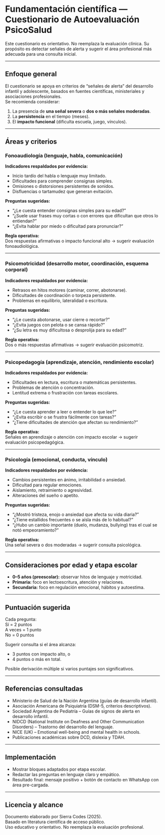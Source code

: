 # Fundamentación científica — Cuestionario de Autoevaluación PsicoSalud

Este cuestionario es orientativo. No reemplaza la evaluación clínica. Su propósito es detectar señales de alerta y sugerir el área profesional más adecuada para una consulta inicial.

---

## Enfoque general
El cuestionario se apoya en criterios de “señales de alerta” del desarrollo infantil y adolescente, basados en fuentes científicas, ministeriales y asociaciones profesionales.  
Se recomienda considerar:
1. La presencia de **una señal severa** o **dos o más señales moderadas**.  
2. La **persistencia** en el tiempo (meses).  
3. El **impacto funcional** (dificulta escuela, juego, vínculos).

---

## Áreas y criterios

### Fonoaudiología (lenguaje, habla, comunicación)
**Indicadores respaldados por evidencia:**
- Inicio tardío del habla o lenguaje muy limitado.  
- Dificultades para comprender consignas simples.  
- Omisiones o distorsiones persistentes de sonidos.  
- Disfluencias o tartamudez que generan evitación.  

**Preguntas sugeridas:**
- “¿Le cuesta entender consignas simples para su edad?”  
- “¿Suele usar frases muy cortas o con errores que dificultan que otros lo entiendan?”  
- “¿Evita hablar por miedo o dificultad para pronunciar?”  

**Regla operativa:**  
Dos respuestas afirmativas o impacto funcional alto → sugerir evaluación fonoaudiológica.

---

### Psicomotricidad (desarrollo motor, coordinación, esquema corporal)
**Indicadores respaldados por evidencia:**
- Retrasos en hitos motores (caminar, correr, abotonarse).  
- Dificultades de coordinación o torpeza persistente.  
- Problemas en equilibrio, lateralidad o escritura.  

**Preguntas sugeridas:**
- “¿Le cuesta abotonarse, usar cierre o recortar?”  
- “¿Evita juegos con pelota o se cansa rápido?”  
- “¿Su letra es muy dificultosa o desprolija para su edad?”  

**Regla operativa:**  
Dos o más respuestas afirmativas → sugerir evaluación psicomotriz.

---

### Psicopedagogía (aprendizaje, atención, rendimiento escolar)
**Indicadores respaldados por evidencia:**
- Dificultades en lectura, escritura o matemáticas persistentes.  
- Problemas de atención o concentración.  
- Lentitud extrema o frustración con tareas escolares.  

**Preguntas sugeridas:**
- “¿Le cuesta aprender a leer o entender lo que lee?”  
- “¿Evita escribir o se frustra fácilmente con tareas?”  
- “¿Tiene dificultades de atención que afectan su rendimiento?”  

**Regla operativa:**  
Señales en aprendizaje o atención con impacto escolar → sugerir evaluación psicopedagógica.

---

### Psicología (emocional, conducta, vínculo)
**Indicadores respaldados por evidencia:**
- Cambios persistentes en ánimo, irritabilidad o ansiedad.  
- Dificultad para regular emociones.  
- Aislamiento, retraimiento o agresividad.  
- Alteraciones del sueño o apetito.  

**Preguntas sugeridas:**
- “¿Mostró tristeza, enojo o ansiedad que afecta su vida diaria?”  
- “¿Tiene estallidos frecuentes o se aísla más de lo habitual?”  
- “¿Hubo un cambio importante (duelo, mudanza, bullying) tras el cual se notó empeoramiento?”  

**Regla operativa:**  
Una señal severa o dos moderadas → sugerir consulta psicológica.

---

## Consideraciones por edad y etapa escolar
- **0–5 años (preescolar):** observar hitos de lenguaje y motricidad.  
- **Primaria:** foco en lectoescritura, atención y relaciones.  
- **Secundaria:** foco en regulación emocional, hábitos y autoestima.

---

## Puntuación sugerida
Cada pregunta:  
Sí = 2 puntos  
A veces = 1 punto  
No = 0 puntos  

Sugerir consulta si el área alcanza:
- 3 puntos con impacto alto, o  
- 4 puntos o más en total.

Posible derivación múltiple si varios puntajes son significativos.

---

## Referencias consultadas
- Ministerio de Salud de la Nación Argentina (guías de desarrollo infantil).  
- Asociación Americana de Psiquiatría (DSM-5, criterios descriptivos).  
- Sociedad Argentina de Pediatría – Guías de signos de alerta en desarrollo infantil.  
- NIDCD (National Institute on Deafness and Other Communication Disorders) – Trastorno del desarrollo del lenguaje.  
- NICE (UK) – Emotional well-being and mental health in schools.  
- Publicaciones académicas sobre DCD, dislexia y TDAH.

---

## Implementación
- Mostrar bloques adaptados por etapa escolar.  
- Redactar las preguntas en lenguaje claro y empático.  
- Resultado final: mensaje positivo + botón de contacto en WhatsApp con área pre-cargada.  

---

## Licencia y alcance
Documento elaborado por Sierra Codes (2025).  
Basado en literatura científica de acceso público.  
Uso educativo y orientativo. No reemplaza la evaluación profesional.
